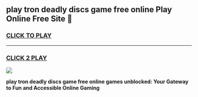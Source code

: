 
## play tron deadly discs game free online Play Online Free Site 👋
<h3>
<a href="https://download.freeplayer.one?title=play_tron_deadly_discs_game_free_online&ref=21F">CLICK TO PLAY</a></h3>
<hr>

<h3>
<a href="https://download.freeplayer.one?title=play_tron_deadly_discs_game_free_online&ref=21F">CLICK 2 PLAY</a>
  
</h3>

<a href="https://download.freeplayer.one?title=play_tron_deadly_discs_game_free_online&ref=21F"><img src="https://cdnb.artstation.com/p/assets/images/images/032/539/853/original/anto-thomas-button-gif.gif"></a>


**play tron deadly discs game free online games unblocked: Your Gateway to Fun and Accessible Online Gaming**
